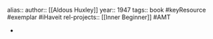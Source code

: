 alias::
author:: [[Aldous Huxley]]
year:: 1947
tags:: book #keyResource #exemplar #iHaveit
rel-projects:: [[Inner Beginner]] #AMT



-
